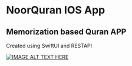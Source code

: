 # NoorQuran IOS App
## Memorization based Quran APP
Created using SwiftUI and RESTAPI

[![IMAGE ALT TEXT HERE](https://img.youtube.com/vi/0ycXkex3_6I/0.jpg)](https://www.youtube.com/watch?v=0ycXkex3_6I)
